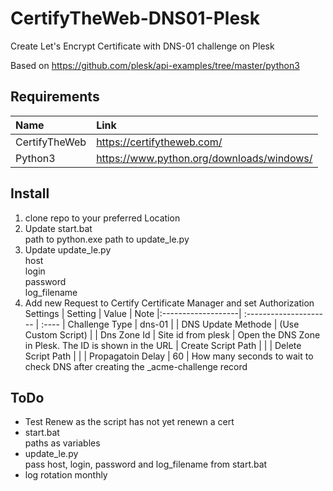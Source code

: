 # CertifyTheWeb-DNS01-Plesk
 Create Let's Encrypt Certificate with DNS-01 challenge on Plesk  
 
 Based on https://github.com/plesk/api-examples/tree/master/python3

## Requirements
 | Name          | Link 
 |:--------------| :----
 | CertifyTheWeb | https://certifytheweb.com/
 | Python3 | https://www.python.org/downloads/windows/
 

## Install
 1. clone repo to your preferred Location
 2. Update start.bat  
    path to python.exe
    path to update_le.py
 3. Update update_le.py  
    host  
    login  
    password  
    log_filename  
 4. Add new Request to Certify Certificate Manager and set Authorization Settings
    | Setting            | Value                  | Note
    |:-------------------| :--------------------- | :----
    | Challenge Type     | dns-01                 |
    | DNS Update Methode | (Use Custom Script)    |
    | Dns Zone Id        | Site id from plesk     | Open the DNS Zone in Plesk. The ID is shown in the URL
    | Create Script Path | <path to update_le.py> |
    | Delete Script Path | <path to update_le.py> |
    | Propagatoin Delay  | 60                     | How many seconds to wait to check DNS after creating the _acme-challenge record

## ToDo
 - Test Renew as the script has not yet renewn a cert
 - start.bat  
   paths as variables
 - update_le.py  
   pass host, login, password and log_filename from start.bat
 - log rotation monthly